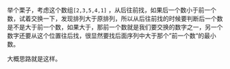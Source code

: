 举个栗子，考虑这个数组`[2,3,5,4,1]` ，从后往前找，如果后一个数小于前一个数，试着交换一下，发现排列大于原排列，所以从后往前找的时候要判断后一个数是不是大于前一个数，如果大于，那前一个数就是我们要交换的数字之一，另一个数字还要从这个位置往后找，很显然要找后面序列中大于那个”前一个数“的最小数。

大概思路就是这样。